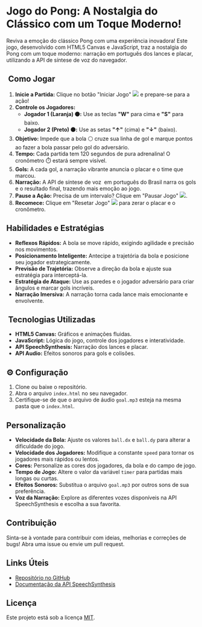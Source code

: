 #  Jogo do Pong: A Nostalgia do Clássico com um Toque Moderno! 

Reviva a emoção do clássico Pong com uma experiência inovadora! Este jogo, desenvolvido com HTML5 Canvas e JavaScript, traz a nostalgia do Pong com um toque moderno: narração em português dos lances e placar, utilizando a API de síntese de voz do navegador.

## ️ Como Jogar

1.  **Inicie a Partida:** Clique no botão "Iniciar Jogo" <img src="https://img.icons8.com/color/48/000000/play-button-circled--v1.png"/> e prepare-se para a ação!
2.  **Controle os Jogadores:**
    * **Jogador 1 (Laranja) 🟠:** Use as teclas **"W"** para cima e **"S"** para baixo.
    * **Jogador 2 (Preto) ⚫:** Use as setas **"↑"** (cima) e **"↓"** (baixo).
3.  **Objetivo:** Impede que a bola ⚪ cruze sua linha de gol e marque pontos ao fazer a bola passar pelo gol do adversário.
4.  **Tempo:** Cada partida tem 120 segundos de pura adrenalina! O cronômetro ⏱️ estará sempre visível.
5.  **Gols:** A cada gol, a narração vibrante anuncia o placar e o time que marcou.
6.  **Narração:** A API de síntese de voz ️ em português do Brasil narra os gols e o resultado final, trazendo mais emoção ao jogo.
7.  **Pause a Ação:** Precisa de um intervalo? Clique em "Pausar Jogo" <img src="https://img.icons8.com/color/48/000000/pause--v1.png"/>.
8.  **Recomece:** Clique em "Resetar Jogo" <img src="https://img.icons8.com/color/48/000000/reset--v1.png"/> para zerar o placar e o cronômetro.

##  Habilidades e Estratégias

* **Reflexos Rápidos:** A bola se move rápido, exigindo agilidade e precisão nos movimentos.
* **Posicionamento Inteligente:** Antecipe a trajetória da bola e posicione seu jogador estrategicamente.
* **Previsão de Trajetória:** Observe a direção da bola e ajuste sua estratégia para interceptá-la.
* **Estratégia de Ataque:** Use as paredes e o jogador adversário para criar ângulos e marcar gols incríveis.
* **Narração Imersiva:** A narração torna cada lance mais emocionante e envolvente.

## ️ Tecnologias Utilizadas

* **HTML5 Canvas:** Gráficos e animações fluidas.
* **JavaScript:** Lógica do jogo, controle dos jogadores e interatividade.
* **API SpeechSynthesis:** Narração dos lances e placar.
* **API Audio:** Efeitos sonoros para gols e colisões.

## ⚙️ Configuração

1.  Clone ou baixe o repositório.
2.  Abra o arquivo `index.html` no seu navegador.
3.  Certifique-se de que o arquivo de áudio `goal.mp3` esteja na mesma pasta que o `index.html`.

##  Personalização

* **Velocidade da Bola:** Ajuste os valores `ball.dx` e `ball.dy` para alterar a dificuldade do jogo.
* **Velocidade dos Jogadores:** Modifique a constante `speed` para tornar os jogadores mais rápidos ou lentos.
* **Cores:** Personalize as cores dos jogadores, da bola e do campo de jogo.
* **Tempo de Jogo:** Altere o valor da variável `timer` para partidas mais longas ou curtas.
* **Efeitos Sonoros:** Substitua o arquivo `goal.mp3` por outros sons de sua preferência.
* **Voz da Narração:** Explore as diferentes vozes disponíveis na API SpeechSynthesis e escolha a sua favorita.

##  Contribuição

Sinta-se à vontade para contribuir com ideias, melhorias e correções de bugs! Abra uma issue ou envie um pull request.

##  Links Úteis

* [Repositório no GitHub](link_do_repositorio)
* [Documentação da API SpeechSynthesis](link_da_documentacao)

##  Licença

Este projeto está sob a licença [MIT](link_da_licenca).